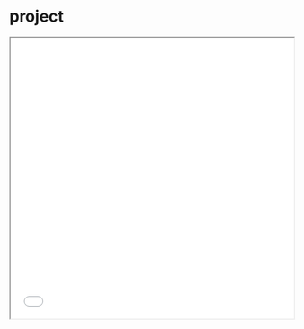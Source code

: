 # project
<iframe src="file:///C:/Users/elon2/OneDrive/Desktop/Limudim/Data/project/project.html" width="100%" height="500"></iframe>
